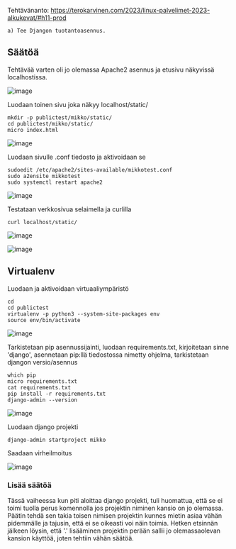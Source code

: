 Tehtävänanto: https://terokarvinen.com/2023/linux-palvelimet-2023-alkukevat/#h11-prod    
    
    a) Tee Djangon tuotantoasennus.
    
## Säätöä

Tehtävää varten oli jo olemassa Apache2 asennus ja etusivu näkyvissä localhostissa.

![image](https://user-images.githubusercontent.com/122888695/222431632-cefeb1d1-6b04-4bac-a7c4-c16269661111.png)

Luodaan toinen sivu joka näkyy localhost/static/

    mkdir -p publictest/mikko/static/
    cd publictest/mikko/static/
    micro index.html
    
![image](https://user-images.githubusercontent.com/122888695/222440224-bd9b6cbf-20f0-40a1-b4b5-3c566d1fadb9.png)

Luodaan sivulle .conf tiedosto ja aktivoidaan se

    sudoedit /etc/apache2/sites-available/mikkotest.conf
    sudo a2ensite mikkotest
    sudo systemctl restart apache2

![image](https://user-images.githubusercontent.com/122888695/222440694-af838fb4-c8cc-4e9a-9bdd-56fd8f5a60de.png)

Testataan verkkosivua selaimella ja curlilla

    curl localhost/static/

![image](https://user-images.githubusercontent.com/122888695/222440969-4c986c2b-ebd6-4751-8565-c0a93b223637.png)

![image](https://user-images.githubusercontent.com/122888695/222440855-1c6c895d-db4c-43ad-93e0-7d5446d3eb93.png)

## Virtualenv

Luodaan ja aktivoidaan virtuaaliympäristö

    cd
    cd publictest
    virtualenv -p python3 --system-site-packages env
    source env/bin/activate

![image](https://user-images.githubusercontent.com/122888695/222458998-174e329d-0d47-4ad6-becc-d368cd8eece5.png)

Tarkistetaan pip asennussijainti, luodaan requirements.txt, kirjoitetaan sinne 'django', asennetaan pip:llä tiedostossa nimetty ohjelma, tarkistetaan djangon versio/asennus

    which pip
    micro requirements.txt
    cat requirements.txt
    pip install -r requirements.txt 
    django-admin --version

![image](https://user-images.githubusercontent.com/122888695/222459550-41b2fad4-bb3f-464e-b552-765ebb570e01.png)

Luodaan django projekti

    django-admin startproject mikko
    
Saadaan virheilmoitus 

![image](https://user-images.githubusercontent.com/122888695/222477850-f274b8c5-b114-4b87-923c-0e32c8841a67.png)

### Lisää säätöä

Tässä vaiheessa kun piti aloittaa django projekti, tuli huomattua, että se ei toimi tuolla perus komennolla jos projektin niminen kansio on jo olemassa.
Päätin tehdä sen takia toisen nimisen projektin kunnes mietin asiaa vähän pidemmälle ja tajusin, että ei se oikeasti voi näin toimia. Hetken etsinnän jälkeen löysin, että '.' lisääminen projektin perään sallii jo olemassaolevan kansion käyttöä, joten tehtiin vähän säätöä.

